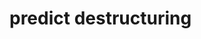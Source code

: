 # predict destructuring


[predict_destructuring_core]: https://login.codingdojo.com/m/674/15368/112037
[repo]: https://github.com/tmax818/mern_predict_destructuring_core